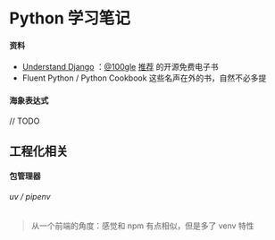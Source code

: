 # Python 学习笔记



#### 资料

- [Understand Django](https://www.mattlayman.com/understand-django) ：[@100gle](https://twitter.com/1oogle) [推荐](https://x.com/1oogle/status/1773376213731668129) 的开源免费电子书
- Fluent Python / Python Cookbook 这些名声在外的书，自然不必多提



#### 海象表达式

// TODO

## 工程化相关

#### 包管理器

###### uv / pipenv

> 从一个前端的角度：感觉和 npm 有点相似，但是多了 venv 特性




